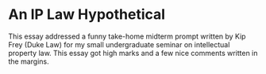 # An IP Law Hypothetical

This essay addressed a funny take-home midterm prompt written by Kip Frey (Duke Law) for my small undergraduate seminar on intellectual property law. This essay got high marks and a few nice comments written in the margins.
